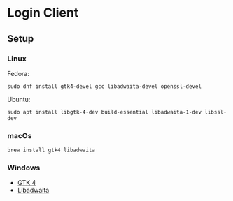 # Login Client

## Setup

### Linux

Fedora:

```shell
sudo dnf install gtk4-devel gcc libadwaita-devel openssl-devel
```

Ubuntu:

```shell
sudo apt install libgtk-4-dev build-essential libadwaita-1-dev libssl-dev
```

### macOs

```shell
brew install gtk4 libadwaita
```

### Windows

- [GTK 4](https://gtk-rs.org/gtk4-rs/stable/latest/book/installation_windows.html)
- [Libadwaita](https://gtk-rs.org/gtk4-rs/stable/latest/book/libadwaita.html)

